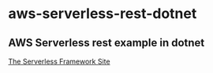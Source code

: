 # aws-serverless-rest-dotnet

## AWS Serverless rest example in dotnet

<a href="https://serverless.com/" target="_blank">The Serverless Framework Site</a>